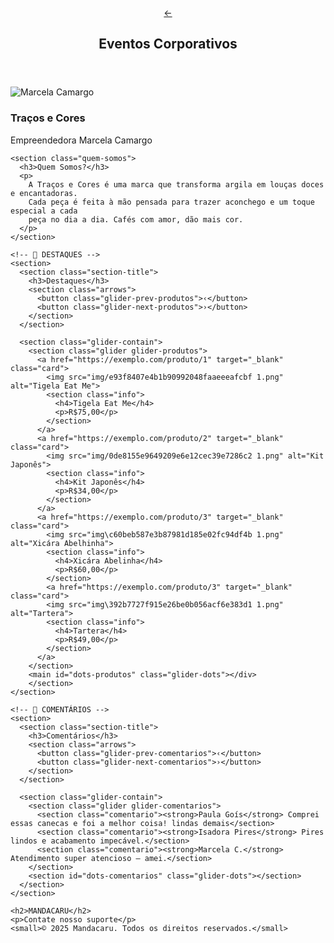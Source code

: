 <!DOCTYPE html>
<html lang="pt-BR">
<head>
  <meta charset="UTF-8" />
  <meta name="viewport" content="width=device-width, initial-scale=1.0" />
  <title>Traços e Cores - Mandacaru</title>

  <link rel="stylesheet" href="style.css" />
  <!-- ✅ CDN do Glider.js -->
  <link rel="stylesheet" href="https://cdn.jsdelivr.net/npm/glider-js@1/glider.min.css" />
</head>
<body>
  <header>
    <a href="https://mandacaru.example.com" target="_blank">&#8592;</a>
    <h2>Eventos Corporativos</h2>
  </header>

  <main>
    <section class="perfil">
      <img src="img/6a6f3bc5feadcc11e67638471f32636f 1.png" alt="Marcela Camargo">
      <section>
        <h1>Traços e Cores</h1>
        <p>Empreendedora Marcela Camargo</p>
      </section>
    </section>

    <section class="quem-somos">
      <h3>Quem Somos?</h3>
      <p>
        A Traços e Cores é uma marca que transforma argila em louças doces e encantadoras.
        Cada peça é feita à mão pensada para trazer aconchego e um toque especial a cada
        peça no dia a dia. Cafés com amor, dão mais cor.
      </p>
    </section>

    <!-- 🔹 DESTAQUES -->
    <section>
      <section class="section-title">
        <h3>Destaques</h3>
        <section class="arrows">
          <button class="glider-prev-produtos">‹</button>
          <button class="glider-next-produtos">›</button>
        </section>
      </section>

      <section class="glider-contain">
        <section class="glider glider-produtos">
          <a href="https://exemplo.com/produto/1" target="_blank" class="card">
            <img src="img/e93f8407e4b1b90992048faaeeeafcbf 1.png" alt="Tigela Eat Me">
            <section class="info">
              <h4>Tigela Eat Me</h4>
              <p>R$75,00</p>
            </section>
          </a>
          <a href="https://exemplo.com/produto/2" target="_blank" class="card">
            <img src="img/0de8155e9649209e6e12cec39e7286c2 1.png" alt="Kit Japonês">
            <section class="info">
              <h4>Kit Japonês</h4>
              <p>R$34,00</p>
            </section>
          </a>
          <a href="https://exemplo.com/produto/3" target="_blank" class="card">
            <img src="img\c60beb587e3b87981d185e02fc94df4b 1.png" alt="Xicára Abelhinha">
            <section class="info">
              <h4>Xicára Abelinha</h4>
              <p>R$60,00</p>
            </section>
            <a href="https://exemplo.com/produto/3" target="_blank" class="card">
            <img src="img\392b7727f915e26be0b056acf6e383d1 1.png" alt="Tartera">
            <section class="info">
              <h4>Tartera</h4>
              <p>R$49,00</p>
            </section>
          </a>
        </section>
        <main id="dots-produtos" class="glider-dots"></div>
        </section>
    </section>

    <!-- 🔹 COMENTÁRIOS -->
    <section>
      <section class="section-title">
        <h3>Comentários</h3>
        <section class="arrows">
          <button class="glider-prev-comentarios">‹</button>
          <button class="glider-next-comentarios">›</button>
        </section>
      </section>

      <section class="glider-contain">
        <section class="glider glider-comentarios">
          <section class="comentario"><strong>Paula Goís</strong> Comprei essas canecas e foi a melhor coisa! lindas demais</section>
          <section class="comentario"><strong>Isadora Pires</strong> Pires lindos e acabamento impecável.</section>
          <section class="comentario"><strong>Marcela C.</strong> Atendimento super atencioso — amei.</section>
        </section>
        <section id="dots-comentarios" class="glider-dots"></section>
      </section>
    </section>
  </main>

    <h2>MANDACARU</h2>
    <p>Contate nosso suporte</p>
    <small>© 2025 Mandacaru. Todos os direitos reservados.</small>
 

  <!-- ✅ JS do Glider -->
  <script src="https://cdn.jsdelivr.net/npm/glider-js@1/glider.min.js"></script>

  <!-- ✅ Inicialização dos sliders com responsividade -->
  <script>
    window.addEventListener('load', function() {
      // Carrossel de produtos
      new Glider(document.querySelector('.glider-produtos'), {
        slidesToShow: 2,
        slidesToScroll: 1,
        draggable: true,
        dots: '#dots-produtos',
        arrows: {
          prev: '.glider-prev-produtos',
          next: '.glider-next-produtos'
        }
      });
      // Carrossel de comentários
      new Glider(document.querySelector('.glider-comentarios'), {
        slidesToShow: 1,
        slidesToScroll: 1,
        draggable: true,
        dots: '#dots-comentarios',
        arrows: {
          prev: '.glider-prev-comentarios',
          next: '.glider-next-comentarios'
        }
      });
    });
  </script>
</body>
</html>
